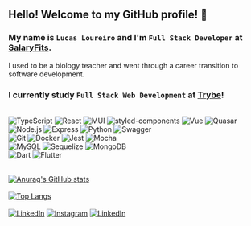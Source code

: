 ## Hello! Welcome to my GitHub profile! 🤩
### My name is `Lucas Loureiro` and I'm `Full Stack Developer` at [SalaryFits](https://www.salaryfits.com.br/).
I used to be a biology teacher and went through a career transition to software development.
### I currently study `Full Stack Web Development` at [Trybe](https://betrybe.com)!

<br/>
<div>
  <div>
    <img alt='TypeScript' src='https://img.shields.io/badge/typescript-%23007ACC.svg?style=for-the-badge&logo=typescript&logoColor=white'>
    <img alt='React' src='https://img.shields.io/badge/React-20232A?style=for-the-badge&logo=react&logoColor=61DAFB'>
    <img alt='MUI' src='https://img.shields.io/badge/MUI-%230081CB.svg?style=for-the-badge&logo=mui&logoColor=white'>
    <img alt='styled-components' src='https://img.shields.io/badge/styled--components-DB7093?style=for-the-badge&logo=styled-components&logoColor=white'>
    <img alt='Vue' src='https://img.shields.io/badge/vuejs-%2335495e.svg?style=for-the-badge&logo=vuedotjs&logoColor=%234FC08D'>
    <img alt='Quasar' src='https://img.shields.io/badge/Quasar-16B7FB?style=for-the-badge&logo=quasar&logoColor=black'>
  </div>
  <div>
    <img alt='Node.js' src='https://img.shields.io/badge/Node.js-43853D?style=for-the-badge&logo=node.js&logoColor=white'>
    <img alt='Express' src='https://img.shields.io/badge/express.js-%23404d59.svg?style=for-the-badge&logo=express&logoColor=%2361DAFB'>
    <img alt='Python' src='https://img.shields.io/badge/python-3670A0?style=for-the-badge&logo=python&logoColor=ffdd54'>
    <img alt='Swagger' src='https://img.shields.io/badge/-Swagger-%23Clojure?style=for-the-badge&logo=swagger&logoColor=white'>
  </div>
  <div>
    <img alt='Git' src='https://img.shields.io/badge/git-%23F05033.svg?style=for-the-badge&logo=git&logoColor=white'>
    <img alt='Docker' src='https://img.shields.io/badge/docker-%230db7ed.svg?style=for-the-badge&logo=docker&logoColor=white'>
    <img alt='Jest' src='https://img.shields.io/badge/-jest-%23C21325?style=for-the-badge&logo=jest&logoColor=white'>
    <img alt='Mocha' src='https://img.shields.io/badge/-mocha-%238D6748?style=for-the-badge&logo=mocha&logoColor=white'>
  </div>
  <div>
    <img alt='MySQL' src='https://img.shields.io/badge/mysql-%2300f.svg?style=for-the-badge&logo=mysql&logoColor=white'>
    <img alt='Sequelize' src='https://img.shields.io/badge/Sequelize-52B0E7?style=for-the-badge&logo=Sequelize&logoColor=white'>
    <img alt='MongoDB' src='https://img.shields.io/badge/MongoDB-%234ea94b.svg?style=for-the-badge&logo=mongodb&logoColor=white'>
  </div>
  <div>
    <img alt='Dart' src='https://img.shields.io/badge/dart-%230175C2.svg?style=for-the-badge&logo=dart&logoColor=white'>
    <img alt='Flutter' src='https://img.shields.io/badge/Flutter-%2302569B.svg?style=for-the-badge&logo=Flutter&logoColor=white'>
  </div>
  <div>
  </div>
</div>
<br/>

[![Anurag's GitHub stats](https://github-readme-stats.vercel.app/api?username=loureiro-lucas&show_icons=true&theme=tokyonight&count_private=true&include_all_commits=true&hide=issues)](https://github.com/anuraghazra/github-readme-stats)
\
\
[![Top Langs](https://github-readme-stats.vercel.app/api/top-langs/?username=loureiro-lucas&layout=compact&langs_count=10&theme=tokyonight)](https://github.com/anuraghazra/github-readme-stats)
\
\
[![LinkedIn](https://img.shields.io/badge/LinkedIn-0077B5?style=for-the-badge&logo=linkedin&logoColor=white)](https://www.linkedin.com/in/lucasloureiro1994/?locale=en_US)
[![Instagram](https://img.shields.io/badge/Instagram-E4405F?style=for-the-badge&logo=instagram&logoColor=white)](https://www.linkedin.com/in/lucasloureiro1994/?locale=en_US)
[![LinkedIn](https://img.shields.io/badge/Facebook-1877F2?style=for-the-badge&logo=facebook&logoColor=white)](https://www.facebook.com/lucaoloureiro/)
